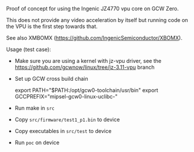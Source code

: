 Proof of concept for using the Ingenic JZ4770 vpu core on GCW Zero.

This does not provide any video acceleration by itself but running code on the VPU
is the first step towards that.

See also XMBOMX (https://github.com/IngenicSemiconductor/XBOMX).

Usage (test case):

- Make sure you are using a kernel with jz-vpu driver, see the
  https://github.com/gcwnow/linux/tree/jz-3.11-vpu branch

- Set up GCW cross build chain

    export PATH="$PATH:/opt/gcw0-toolchain/usr/bin"
    export GCCPREFIX="mipsel-gcw0-linux-uclibc-"
   
- Run make in `src` 
- Copy `src/firmware/test1_p1.bin` to device
- Copy executables in `src/test` to device
- Run `poc` on device

